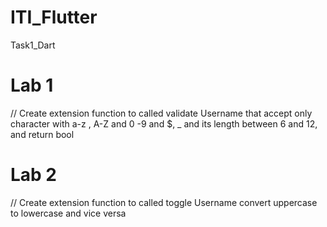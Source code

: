 # ITI_Flutter
Task1_Dart
# Lab 1
// Create extension function to called validate Username that accept only character with a-z ,  A-Z and 0 -9 and $, _ and  its length between 6 and 12, and return bool
# Lab 2
// Create extension function to called toggle  Username convert uppercase to lowercase and vice versa






